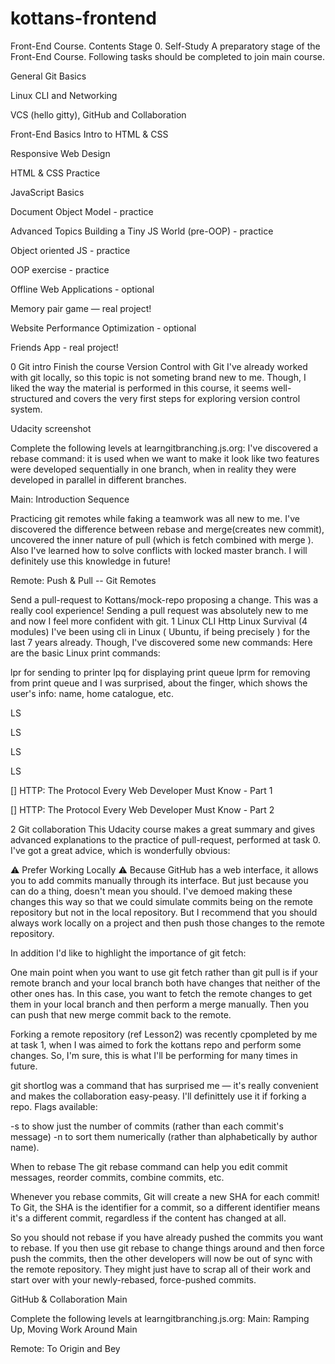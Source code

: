 # kottans-frontend

Front-End Course. Contents
Stage 0. Self-Study
A preparatory stage of the Front-End Course. Following tasks should be completed to join main course.

General
Git Basics

Linux CLI and Networking

VCS (hello gitty), GitHub and Collaboration

Front-End Basics
Intro to HTML & CSS

Responsive Web Design

HTML & CSS Practice

JavaScript Basics

Document Object Model - practice

Advanced Topics
Building a Tiny JS World (pre-OOP) - practice

Object oriented JS - practice

OOP exercise - practice

Offline Web Applications - optional

Memory pair game — real project!

Website Performance Optimization - optional

Friends App - real project!

0 Git intro
Finish the course Version Control with Git
I've already worked with git locally, so this topic is not someting brand new to me. Though, I liked the way the material is performed in this course, it seems well-structured and covers the very first steps for exploring version control system.

Udacity screenshot

Complete the following levels at learngitbranching.js.org:
I've discovered a rebase command: it is used when we want to make it look like two features were developed sequentially in one branch, when in reality they were developed in parallel in different branches.

Main: Introduction Sequence

Practicing git remotes while faking a teamwork was all new to me. I've discovered the difference between rebase and merge(creates new commit), uncovered the inner nature of pull (which is fetch combined with merge ). Also I've learned how to solve conflicts with locked master branch. I will definitely use this knowledge in future!

Remote: Push & Pull -- Git Remotes

Send a pull-request to Kottans/mock-repo proposing a change. This was a really cool experience! Sending a pull request was absolutely new to me and now I feel more confident with git.
1 Linux CLI Http
Linux Survival (4 modules)
I've been using cli in Linux ( Ubuntu, if being precisely ) for the last 7 years already. Though, I've discovered some new commands: Here are the basic Linux print commands:

lpr for sending to printer
lpq for displaying print queue
lprm for removing from print queue
and I was surprised, about the finger, which shows the user's info: name, home catalogue, etc.

LS

LS

LS

LS

[] HTTP: The Protocol Every Web Developer Must Know - Part 1

[] HTTP: The Protocol Every Web Developer Must Know - Part 2

2 Git collaboration
This Udacity course makes a great summary and gives advanced explanations to the practice of pull-request, performed at task 0. I've got a great advice, which is wonderfully obvious:

⚠️ Prefer Working Locally ⚠️ Because GitHub has a web interface, it allows you to add commits manually through its interface. But just because you can do a thing, doesn't mean you should. I've demoed making these changes this way so that we could simulate commits being on the remote repository but not in the local repository. But I recommend that you should always work locally on a project and then push those changes to the remote repository.

In addition I'd like to highlight the importance of git fetch:

One main point when you want to use git fetch rather than git pull is if your remote branch and your local branch both have changes that neither of the other ones has. In this case, you want to fetch the remote changes to get them in your local branch and then perform a merge manually. Then you can push that new merge commit back to the remote.

Forking a remote repository (ref Lesson2) was recently cpompleted by me at task 1, when I was aimed to fork the kottans repo and perform some changes. So, I'm sure, this is what I'll be performing for many times in future.

git shortlog was a command that has surprised me — it's really convenient and makes the collaboration easy-peasy. I'll definittely use it if forking a repo. Flags available:

-s to show just the number of commits (rather than each commit's message) -n to sort them numerically (rather than alphabetically by author name).

When to rebase The git rebase command can help you edit commit messages, reorder commits, combine commits, etc.

Whenever you rebase commits, Git will create a new SHA for each commit! To Git, the SHA is the identifier for a commit, so a different identifier means it's a different commit, regardless if the content has changed at all.

So you should not rebase if you have already pushed the commits you want to rebase. If you then use git rebase to change things around and then force push the commits, then the other developers will now be out of sync with the remote repository. They might just have to scrap all of their work and start over with your newly-rebased, force-pushed commits.

GitHub & Collaboration
Main

Complete the following levels at learngitbranching.js.org:
Main: Ramping Up, Moving Work Around
Main

Remote: To Origin and Bey
